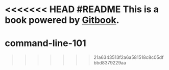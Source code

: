 <<<<<<< HEAD
#README
This is a book powered by [Gitbook](https://github.com/GitbookIO/gitbook).
=======
# command-line-101
>>>>>>> 21a6343513f2a6a581518c8c05dfbbd8379229aa
